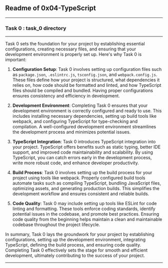 ## Readme of 0x04-TypeScript
---

### Task 0 : task_0 directory
---
Task 0 sets the foundation for your project by establishing essential configurations, creating necessary files, and ensuring that your development environment is properly set up. Here's why Task 0 is important:

1. **Configuration Setup**: Task 0 involves setting up configuration files such as `package.json`, `.eslintrc.js`, `tsconfig.json`, and `webpack.config.js`. These files define how your project is structured, what dependencies it relies on, how code should be formatted and linted, and how TypeScript files should be compiled and bundled. Having proper configurations ensures consistency and efficiency in development.

2. **Development Environment**: Completing Task 0 ensures that your development environment is correctly configured and ready to use. This includes installing necessary dependencies, setting up build tools like webpack, and configuring TypeScript for type-checking and compilation. A well-configured development environment streamlines the development process and minimizes potential issues.

3. **TypeScript Integration**: Task 0 introduces TypeScript integration into your project. TypeScript offers benefits such as static typing, better IDE support, and improved code maintainability and scalability. By using TypeScript, you can catch errors early in the development process, write more robust code, and enhance developer productivity.

4. **Build Process**: Task 0 involves setting up the build process for your project using tools like webpack. Properly configured build tools automate tasks such as compiling TypeScript, bundling JavaScript files, optimizing assets, and generating production builds. This simplifies the development workflow and ensures consistent and reliable builds.

5. **Code Quality**: Task 0 may include setting up tools like ESLint for code linting and formatting. These tools enforce coding standards, identify potential issues in the codebase, and promote best practices. Ensuring code quality from the beginning helps maintain a clean and maintainable codebase throughout the project lifecycle.

In summary, Task 0 lays the groundwork for your project by establishing configurations, setting up the development environment, integrating TypeScript, defining the build process, and ensuring code quality. Completing Task 0 effectively sets the stage for smooth and efficient development, ultimately contributing to the success of your project.

---


